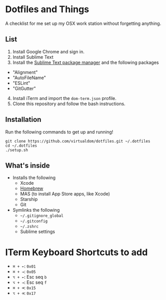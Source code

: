 # Dotfiles and Things

A checklist for me set up my OSX work station without forgetting anything.

## List
1. Install Google Chrome and sign in.
2. Install Sublime Text
3. Install the [Sublime Text package manager](https://packagecontrol.io/) and the following packages
  * "Alignment"
  * "AutoFileName"
  * "ESLint"
  * "GitGutter"
4. Install iTerm and import the `dom-term.json` profile.
5. Clone this repository and follow the bash instructions.

## Installation

Run the following commands to get up and running!
```
git clone https://github.com/virtualdom/dotfiles.git ~/.dotfiles
cd ~/.dotfiles
./setup.sh
```

## What's inside
* Installs the following
  * Xcode
  * [Homebrew](http://brew.sh)
  * MAS (to install App Store apps, like Xcode)
  * Starship
  * Git
* Symlinks the following
  * `~/.gitignore_global`
  * `~/.gitconfig`
  * `~/.zshrc`
  * Sublime settings

# ITerm Keyboard Shortcuts to add
* `⌘ + ←`: `0x01`
* `⌘ + →`: `0x05`
* `⌥ + ←`: Esc seq `b`
* `⌥ + →`: Esc seq `f`
* `⌘ + ⌫`: `0x15`
* `⌥ + ⌫`: `0x17`
